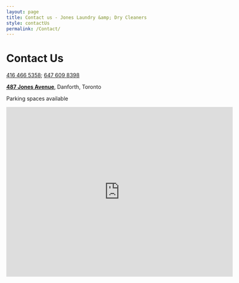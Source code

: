 ```yaml
---
layout: page
title: Contact us - Jones Laundry &amp; Dry Cleaners
style: contactUs
permalink: /Contact/
---
```


Contact Us
===

<a href="tel:+14164665358">416 466 5358</a>; <a href="tel:+16476098398">647 609 8398</a>

**[487 Jones Avenue](https://www.google.com/maps/place/487+Jones+Ave,+Toronto,+ON+M4J+3G7,+Canada/@43.67663,-79.340188,16z/data=!4m2!3m1!1s0x89d4cc811bc096e7:0xa76abb3a4782635a?hl=en-US)**, Danforth, Toronto

Parking spaces available

<iframe width="600" height="450" frameborder="0" style="border:0" src="https://www.google.com/maps/embed/v1/place?q=487%20Jones%20Avenue%2C%20Toronto%2C%20ON%2C%20Canada&key=AIzaSyDl9L1zUBQ3LxvaOKT9xsX5nKW3jX2RsqM"></iframe>